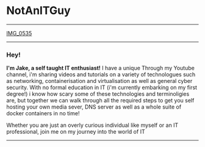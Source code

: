 # NotAnITGuy

---

[IMG_0535](https://github.com/user-attachments/assets/98041793-4b84-4f50-a4e6-5e53ade32ff4)

---

### Hey!

 **I'm Jake, a self taught IT enthusiast!** I have a unique Through my Youtube channel, i'm sharing videos and tutorials on a variety of technologues such as 
 networking, containerisation and virtualisation as well as general cyber security. With no formal education in IT (i'm currently embarking on 
 my first degree!) i know how scary some of these technologies and terminoligies are, but together we can walk through all the required steps to 
 get you self hosting your own media sever, DNS server as well as a whole suite of docker containers in no time! 
 
 Whether you are just an overly curious individual like myself or an IT professional, join me on my journey into the world of IT

---
